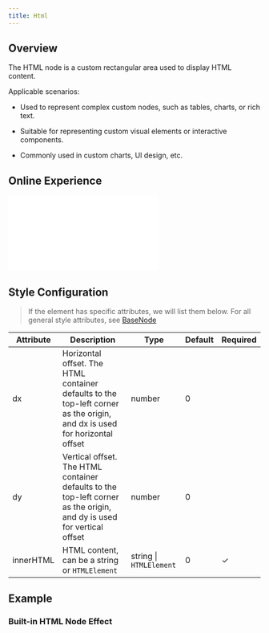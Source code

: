 ```yaml
---
title: Html
---
```


## Overview

The HTML node is a custom rectangular area used to display HTML content.

Applicable scenarios:

- Used to represent complex custom nodes, such as tables, charts, or rich text.

- Suitable for representing custom visual elements or interactive components.

- Commonly used in custom charts, UI design, etc.

## Online Experience

<embed src="@/common/api/elements/nodes/html.md"></embed>

## Style Configuration

> If the element has specific attributes, we will list them below. For all general style attributes, see [BaseNode](/en/manual/element/node/build-in/base-node)

| Attribute | Description                                                                                                               | Type                    | Default | Required |
| --------- | ------------------------------------------------------------------------------------------------------------------------- | ----------------------- | ------- | -------- |
| dx        | Horizontal offset. The HTML container defaults to the top-left corner as the origin, and dx is used for horizontal offset | number                  | 0       |          |
| dy        | Vertical offset. The HTML container defaults to the top-left corner as the origin, and dy is used for vertical offset     | number                  | 0       |          |
| innerHTML | HTML content, can be a string or `HTMLElement`                                                                            | string \| `HTMLElement` | 0       | ✓        |

## Example

### Built-in HTML Node Effect

<Playground path="element/node/demo/html.js" rid="default-html-node"></Playground>
